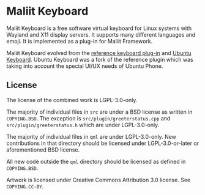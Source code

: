 Maliit Keyboard
===============

Maliit Keyboard is a free software virtual keyboard for Linux systems with Wayland and X11 display servers. It supports many different languages and emoji. It is implemented as a plug-in for Maliit Framework.

Maliit Keyboard evolved from the [reference keyboard plug-in](https://github.com/maliit/plugins) and [Ubuntu Keyboard](https://launchpad.net/ubuntu-keyboard). Ubuntu Keyboard was a fork of the reference plugin which was taking into account the special UI/UX needs of Ubuntu Phone.

License
-------
The license of the combined work is LGPL-3.0-only. 

The majority of individual files in `src` are under a BSD license as written in `COPYING.BSD`. The exception is `src/plugin/greeterstatus.cpp` and `src/plugin/greeterstatus.h` which are under LGPL-3.0-only.

The majority of individual files in `qml` are under LGPL-3.0-only. New contributions in that directory should be licensed under LGPL-3.0-or-later or aforementioned BSD license.

All new code outside the `qml` directory should be licensed as defined in `COPYING.BSD`.

Artwork is licensed under Creative Commons Attribution 3.0 license. See `COPYING.CC-BY`.
